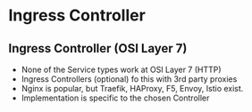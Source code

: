 # Ingress Controller

## Ingress Controller \(OSI Layer 7\)

* None of the Service types work at OSI Layer 7 \(HTTP\)
* Ingress Controllers \(optional\) fo this with 3rd party proxies
* Nginx is popular, but Traefik, HAProxy, F5, Envoy, Istio exist.
* Implementation is specific to the chosen Controller



